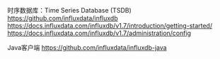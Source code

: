 时序数据库：Time Series Database (TSDB)
https://github.com/influxdata/influxdb
https://docs.influxdata.com/influxdb/v1.7/introduction/getting-started/
https://docs.influxdata.com/influxdb/v1.7/administration/config

Java客户端
https://github.com/influxdata/influxdb-java















